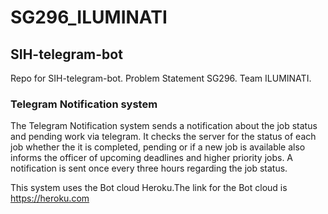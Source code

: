 # SG296_ILUMINATI
## SIH-telegram-bot

Repo for SIH-telegram-bot. Problem Statement SG296. Team ILUMINATI.

### Telegram Notification system
The Telegram Notification system sends a notification about the job status and pending work via telegram. It checks the server for the status of each job whether the it is completed, pending or if a new job is available also informs the officer of upcoming deadlines and higher priority jobs. A notification is sent once every three hours regarding the job status. 

This system uses the Bot cloud Heroku.The link for the Bot cloud is https://heroku.com
